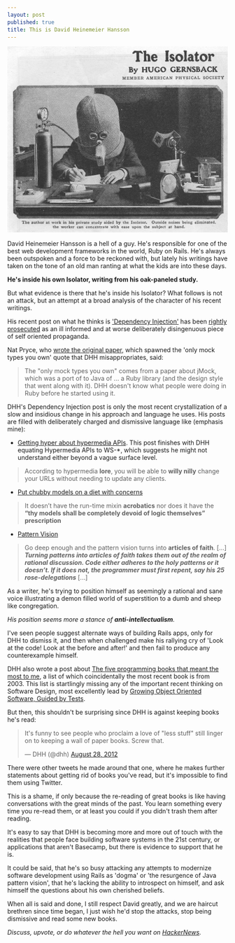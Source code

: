 ```yaml
---
layout: post
published: true
title: This is David Heinemeier Hansson
---
```


![alt text](/images/david.jpg "David Heinemeier Hansson")

David Heinemeier Hansson is a hell of a guy. He's responsible for one of the best web development frameworks in the world, Ruby on Rails. He's always been outspoken and a force to be reckoned with, but lately his writings have taken on the tone of an old man ranting at what the kids are into these days. 

**He's inside his own Isolator, writing from his oak-paneled study.**

But what evidence is there that he's inside his Isolator? What follows is not an attack, but an attempt at a broad analysis of the character of his recent writings.

His recent post on what he thinks is ['Dependency Injection'](http://david.heinemeierhansson.com/2012/dependency-injection-is-not-a-virtue.html) has been [rightly](http://codeulate.com/2013/01/a-criticism-of-dhhs-post-on-dependency-injection/) [prosecuted](http://chrismdp.com/2013/01/dependency-injection-not-ioc/) as an ill informed and at worse deliberately disingenuous piece of self oriented propaganda.

Nat Pryce, who [wrote the original paper](http://jmock.org/oopsla2004.pdf), which spawned the 'only mock types you own' quote that DHH misappropriates, said:

> The "only mock types you own" comes from a paper about jMock, which was a port of to Java of ... a Ruby library (and the design style that went along with it).
> DHH doesn't know what people were doing in Ruby before he started using it.

DHH's Dependency Injection post is only the most recent crystallization of a slow and insidious change in his approach and language he uses. His posts are filled with deliberately charged and dismissive language like (emphasis mine):

- [Getting hyper about hypermedia APIs](http://37signals.com/svn/posts/3373-getting-hyper-about-hypermedia-apis). This post finishes with DHH equating Hypermedia APIs to WS-*, which suggests he might not understand either beyond a vague surface level.
> According to hypermedia **lore**, you will be able to **willy nilly** change your URLs without needing to update any clients. 

- [Put chubby models on a diet with concerns](http://37signals.com/svn/posts/3372-put-chubby-models-on-a-diet-with-concerns)
> It doesn’t have the run-time mixin **acrobatics** nor does it have the **“thy models shall be completely devoid of logic themselves” prescription**

- [Pattern Vision](http://37signals.com/svn/posts/3341-pattern-vision)
> Go deep enough and the pattern vision turns into **articles of faith**. [...] ***Turning patterns into articles of faith takes them out of the realm of rational discussion. Code either adheres to the holy patterns or it doesn’t. If it does not, the programmer must first repent, say his 25 rose-delegations*** [...] 

As a writer, he's trying to position himself as seemingly a rational and sane voice illustrating a demon filled world of superstition to a dumb and sheep like congregation. 

_His position seems more a stance of **anti-intellectualism**._

I've seen people suggest alternate ways of building Rails apps, only for DHH to dismiss it, and then when challenged make his rallying cry of 'Look at the code! Look at the before and after!' and then fail to produce any counterexample himself.

DHH also wrote a post about [The five programming books that meant the most to me](http://37signals.com/svn/posts/3375-the-five-programming-books-that-meant-most-to-me), a list of which coincidentally the most recent book is from 2003. This list is startlingly missing any of the important recent thinking on Software Design, most excellently lead by [Growing Object Oriented Software, Guided by Tests](http://www.amazon.ca/Growing-Object-Oriented-Software-Guided-Tests/dp/0321503627/ref=sr_1_1?ie=UTF8&qid=1357920398&sr=8-1). 

But then, this shouldn't be surprising since DHH is against keeping books he's read:

<blockquote class="twitter-tweet"><p>It's funny to see people who proclaim a love of "less stuff" still linger on to keeping a wall of paper books. Screw that.</p>&mdash; DHH (@dhh) <a href="https://twitter.com/dhh/status/240550580899155968" data-datetime="2012-08-28T20:45:02+00:00">August 28, 2012</a></blockquote>
<script async src="//platform.twitter.com/widgets.js" charset="utf-8"></script>

There were other tweets he made around that one, where he makes further statements about getting rid of books you've read, but it's impossible to find them using Twitter. 

This is a shame, if only because the re-reading of great books is like having conversations with the great minds of the past. You learn something every time you re-read them, or at least you could if you didn't trash them after reading.

It's easy to say that DHH is becoming more and more out of touch with the realities that people face building software systems in the 21st century, or applications that aren't Basecamp, but there is evidence to support that he is.  

It could be said, that he's so busy attacking any attempts to modernize software development using Rails as 'dogma' or 'the resurgence of Java pattern vision', that he's lacking the ability to introspect on himself, and ask himself the questions about his own cherished beliefs.

When all is said and done, I still respect David greatly, and we are haircut brethren since time began, I just wish he'd stop the attacks, stop being dismissive and read some new books. 

_Discuss, upvote, or do whatever the hell you want on [HackerNews](http://news.ycombinator.com/item?id=5043573)._